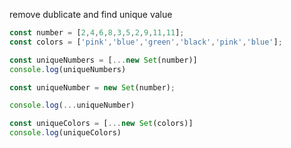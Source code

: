 remove dublicate and find unique value
```js
const number = [2,4,6,8,3,5,2,9,11,11];
const colors = ['pink','blue','green','black','pink','blue'];

const uniqueNumbers = [...new Set(number)]
console.log(uniqueNumbers)
```

```js
const uniqueNumber = new Set(number);

console.log(...uniqueNumber)
```


```js
const uniqueColors = [...new Set(colors)]
console.log(uniqueColors)
```
